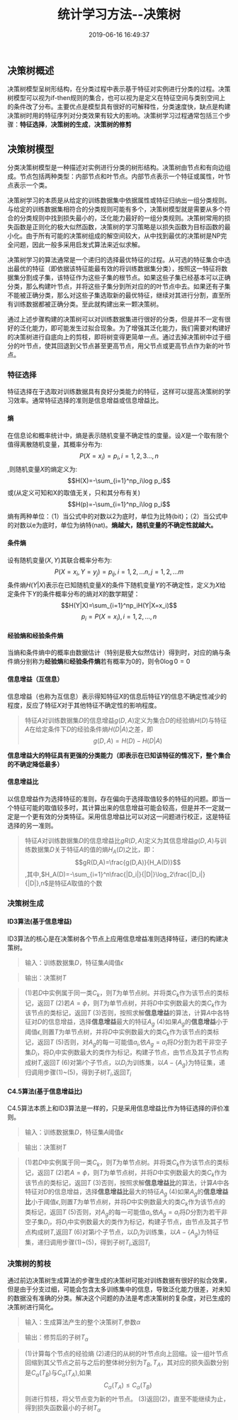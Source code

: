 ﻿---
title: 统计学习方法--决策树
date: 2019-06-16 16:49:37
tags: [统计学习,机器学习]
categories: 大数据与网络安全
---

## 决策树概述
决策树模型呈树形结构，在分类过程中表示基于特征对实例进行分类的过程。决策树模型可以视为if-then规则的集合，也可以视为是定义在特征空间与类别空间上的条件改了分布。主要优点是模型具有很好的可解释性，分类速度快，缺点是构建决策树时用的特征序列对分类效果有较大的影响。决策树学习过程通常包括三个步骤：**特征选择**，**决策树的生成**，**决策树的修剪**

## 决策树模型
分类决策树模型是一种描述对实例进行分类的树形结构。决策树由节点和有向边组成。节点包括两种类型：内部节点和叶节点。内部节点表示一个特征或属性，叶节点表示一个类。

决策树学习的本质是从给定的训练数据集中依据属性或特征归纳出一组分类规则。与给定的训练数据集相符合的分类规则可能有多个，决策树模型就是需要从多个符合的分类规则中找到损失最小的，泛化能力最好的一组分类规则。决策树常用的损失函数是正则化的极大似然函数，决策树的学习策略是以损失函数为目标函数的最小化。由于所有可能的决策树组成的解空间较大，从中找到最优的决策树是NP完全问题，因此一般多采用启发式算法来近似求解。

决策树学习的算法通常是一个递归的选择最优特征的过程。从可选的特征集合中选出最优的特征（即依据该特征能最有效的将训练数据集分类），按照这一特征将数据集分割成子集，该特征作为这些子集的根节点。如果这些子集已经基本可以正确分类，那么构建叶节点，并将这些子集分到所对应的的叶节点中去。如果还有子集不能被正确分类，那么对这些子集选取新的最优特征，继续对其进行分割，直至所有训练数据都被正确分类。至此就构建出来一颗决策树。

通过上述步骤构建的决策树可以对训练数据集进行很好的分类，但是并不一定有很好的泛化能力，即可能发生过拟合现象。为了增强其泛化能力，我们需要对构建好的决策树进行自底向上的剪枝，即将树变得更简单一点。通过去掉决策树中过于细分的叶节点，使其回退到父节点甚至更高节点，用父节点或更高节点作为新的叶节点。

### 特征选择
特征选择在于选取对训练数据具有良好分类能力的特征，这样可以提高决策树的学习效率。通常特征选择的准则是信息增益或信息增益比。

#### 熵
在信息论和概率统计中，熵是表示随机变量不确定性的度量。设$X$是一个取有限个值得离散随机变量，其概率分布为:$$P(X=x_i)=p_i, i=1,2,3...,n$$,则随机变量$X$的熵定义为:$$H(X)=-\sum_{i=1}^np_i\log p_i$$或(从定义可知和X的取值无关，只和其分布有关)$$H(p)=-\sum_{i=1}^np_i\log p_i$$熵有两种单位：（1）当公式中的对数以2为底时，单位为比特(bit)；（2）当公式中的对数以e为底时，单位为纳特(nat)。**熵越大，随机变量的不确定性就越大。**

#### 条件熵
设有随机变量$(X,Y)$其联合概率分布为:$$P(X=x_i,Y=y_j)=p_{ij},i=1,2,...n,j=1,2,...m$$条件熵$H(Y|X)$表示在已知随机变量$X$的条件下随机变量$Y$的不确定性，定义为$X$给定条件下$Y$的条件概率分布的熵对$X$的数学期望：$$H(Y|X)=\sum_{i=1}^np_iH(Y|X=x_i)$$ $$p_i=P(X=x_i),i=1,2,...,n$$

#### 经验熵和经验条件熵
当熵和条件熵中的概率由数据估计（特别是极大似然估计）得到时，对应的熵与条件熵分别称为**经验熵**和**经验条件熵**若有概率为0的，则令$0\log0=0$

#### 信息增益（互信息）
信息增益（也称为互信息）表示得知特征$X$的信息后特征$Y$的信息不确定性减少的程度，反应了特征$X$对于其他特征不确定性的影响程度。

> 特征$A$对训练数据集$D$的信息增益$g(D,A)$定义为集合$D$的经验熵$H(D)$与特征$A$在给定条件下$D$的经验条件熵$H(D|A)$之差，即$$g(D,A)=H(D)-H(D|A)$$

**信息增益大的特征具有更强的分类能力（即表示在已知该特征的情况下，整个集合的不确定降低最多）**

#### 信息增益比
以信息增益作为选择特征的准则，存在偏向于选择取值较多的特征的问题。即当一个特征可能的取值较多时，其计算出来的信息增益可能会较高，但是并不一定就一定是一个更有效的分类特征。采用信息增益比可以对这一问题进行校正，这是特征选择的另一准则。

> 特征$A$对训练数据集$D$的信息增益比$gR(D,A)$定义为其信息增益$g(D,A)$与训练数据集$D$关于特征$A$的值的熵$H_A(D)$之比，即：$$gR(D,A)=\frac{g(D,A)}{H_A(D)}$$,其中,$H_A(D)=-\sum_{i=1}^n\frac{|D_i|}{|D|}\log_2\frac{|D_i|}{|D|},n$是特征$A$取值的个数

### 决策树生成

#### ID3算法(基于信息增益)
ID3算法的核心是在决策树各个节点上应用信息增益准则选择特征，递归的构建决策树。

> 输入：训练数据集$D$，特征集$A$阈值$\epsilon$

> 输出：决策树$T$

>  (1)若$D$中实例属于同一类$C_k$，则$T$为单节点树。并将类$C_k$作为该节点的类标记，返回$T$
>  (2)若$A=\phi$，则$T$为单节点树，并将$D$中实例数最大的类$C_k$作为该节点的类标记，返回$T$
>  (3)否则，按照求解**信息增益**的算法，计算$A$中各特征对$D$的信息增益，选择**信息增益**最大的特征$A_g$
>  (4)如果$A_g$的**信息增益**小于阈值$\epsilon$,则置$T$为单节点树，并将$D$中实例数最大的类$C_k$作为该节点的类标记，返回$T$
>  (5)否则，对$A_g$的每一可能值$a_i$,依$A_g=a_i$将$D$分割为若干非空子集$D_i$，将$D_i$中实例数最大的类作为标记，构建子节点，由节点及其子节点构成树$T$,返回$T$
>  (6)对第$i$个子节点，以$D_i$为训练集，以$A-\{A_g\}$为特征集，递归调用步骤(1)~(5)，得到子树$T_i$,返回$T_i$


#### C4.5算法(基于信息增益比)
C4.5算法本质上和ID3算法是一样的，只是采用信息增益比作为特征选择的评价准则。

> 输入：训练数据集$D$，特征集$A$阈值$\epsilon$

> 输出：决策树$T$

>  (1)若$D$中实例属于同一类$C_k$，则$T$为单节点树。并将类$C_k$作为该节点的类标记，返回$T$
>  (2)若$A=\phi$，则$T$为单节点树，并将$D$中实例数最大的类$C_k$作为该节点的类标记，返回$T$
>  (3)否则，按照求解**信息增益比**的算法，计算$A$中各特征对$D$的信息增益，选择**信息增益比**最大的特征$A_g$
>  (4)如果$A_g$的**信息增益比**小于阈值$\epsilon$,则置$T$为单节点树，并将$D$中实例数最大的类$C_k$作为该节点的类标记，返回$T$
>  (5)否则，对$A_g$的每一可能值$a_i$,依$A_g=a_i$将$D$分割为若干非空子集$D_i$，将$D_i$中实例数最大的类作为标记，构建子节点，由节点及其子节点构成树$T$,返回$T$
>  (6)对第$i$个子节点，以$D_i$为训练集，以$A-\{A_g\}$为特征集，递归调用步骤(1)~(5)，得到子树$T_i$,返回$T_i$

### 决策树的剪枝

通过前边决策树生成算法的步骤生成的决策树可能对训练数据有很好的拟合效果，但是由于分支过细，可能会包含太多训练集中的信息，导致泛化能力很差，对未知的数据没有准确的分类。解决这个问题的办法是考虑决策树的复杂度，对已生成的决策树进行简化。

> 输入：生成算法产生的整个决策树$T$,参数$\alpha$

> 输出：修剪后的子树$T_\alpha$

> (1)计算每个节点的经验熵
> (2)递归的从树的叶节点向上回缩。设一组叶节点回缩到其父节点之前与之后的整体树分别为$T_B,T_A$，其对应的损失函数分别是$C_\alpha(T_B)$与$C_\alpha(T_A)$,如果$$C_\alpha(T_A)\leq C_\alpha(T_B)$$则进行剪枝，将父节点变为新的叶节点。
> (3)返回(2)，直至不能继续为止，得到损失函数最小的子树$T_\alpha$

